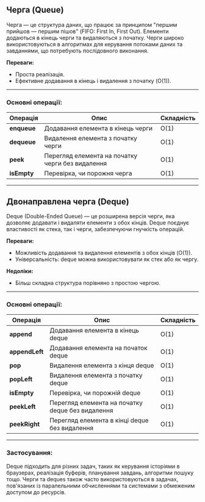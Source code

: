 ## Черга (Queue)

Черга — це структура даних, що працює за принципом "першим прийшов — першим пішов" (FIFO: First In, First Out). Елементи додаються в кінець черги та видаляються з початку. Черги широко використовуються в алгоритмах для керування потоками даних та завданнями, що потребують послідовного виконання.

**Переваги:**
- Проста реалізація.
- Ефективне додавання в кінець і видалення з початку (O(1)).

---

### Основні операції:

| **Операція**      | **Опис**                                             | **Складність** |
|-------------------|------------------------------------------------------|----------------|
| **enqueue**       | Додавання елемента в кінець черги                     | O(1)           |
| **dequeue**       | Видалення елемента з початку черги                    | O(1)           |
| **peek**          | Перегляд елемента на початку черги без видалення       | O(1)           |
| **isEmpty**       | Перевірка, чи порожня черга                           | O(1)           |

---

## Двонаправлена черга (Deque)

Deque (Double-Ended Queue) — це розширена версія черги, яка дозволяє додавати і видаляти елементи з обох кінців. Deque поєднує властивості як стека, так і черги, забезпечуючи гнучкість операцій.

**Переваги:**
- Можливість додавання та видалення елементів з обох кінців (O(1)).
- Універсальність: deque можна використовувати як стек або як чергу.

**Недоліки:**
- Більш складна структура порівняно з простою чергою.

---

### Основні операції:

| **Операція**      | **Опис**                                              | **Складність** |
|-------------------|-------------------------------------------------------|----------------|
| **append**        | Додавання елемента в кінець deque                      | O(1)           |
| **appendLeft**    | Додавання елемента на початок deque                    | O(1)           |
| **pop**           | Видалення елемента з кінця deque                       | O(1)           |
| **popLeft**       | Видалення елемента з початку deque                     | O(1)           |
| **isEmpty**       | Перевірка, чи порожній deque                           | O(1)           |
| **peekLeft**      | Перегляд елемента на початку deque без видалення        | O(1)           |
| **peekRight**     | Перегляд елемента в кінці deque без видалення           | O(1)           |

---

### Застосування:

Deque підходить для різних задач, таких як керування історіями в браузерах, реалізація буферів, планування завдань, алгоритми пошуку тощо. Черги та deques також часто використовуються в задачах, пов'язаних із паралельними обчисленнями та системами з обмеженим доступом до ресурсів.
